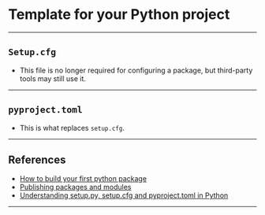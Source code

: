 # Template for your Python project
***

## `Setup.cfg`
- This file is no longer required for configuring a package, but third-party tools may still use it. 
***

## `pyproject.toml`
- This is what replaces `setup.cfg`.
***

## References
- [How to build your first python package](https://towardsdatascience.com/how-to-build-your-first-python-package-6a00b02635c9)
- [Publishing packages and modules](https://packaging.python.org/en/latest/guides/distributing-packages-using-setuptools/)
- [Understanding setup.py, setup.cfg and pyproject.toml in Python](https://ianhopkinson.org.uk/2022/02/understanding-setup-py-setup-cfg-and-pyproject-toml-in-python/)
***
